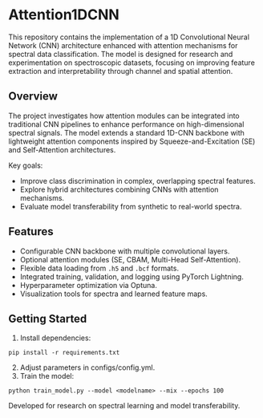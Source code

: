 # Attention1DCNN

This repository contains the implementation of a 1D Convolutional Neural Network (CNN) architecture enhanced with attention mechanisms for spectral data classification. The model is designed for research and experimentation on spectroscopic datasets, focusing on improving feature extraction and interpretability through channel and spatial attention.

## Overview

The project investigates how attention modules can be integrated into traditional CNN pipelines to enhance performance on high-dimensional spectral signals. The model extends a standard 1D-CNN backbone with lightweight attention components inspired by Squeeze-and-Excitation (SE) and Self-Attention architectures.

Key goals:
- Improve class discrimination in complex, overlapping spectral features.
- Explore hybrid architectures combining CNNs with attention mechanisms.
- Evaluate model transferability from synthetic to real-world spectra.

## Features

- Configurable CNN backbone with multiple convolutional layers.
- Optional attention modules (SE, CBAM, Multi-Head Self-Attention).
- Flexible data loading from `.h5` and `.bcf` formats.
- Integrated training, validation, and logging using PyTorch Lightning.
- Hyperparameter optimization via Optuna.
- Visualization tools for spectra and learned feature maps.


## Getting Started

1. Install dependencies:
```
pip install -r requirements.txt
```
2. Adjust parameters in configs/config.yml.
3. Train the model:
```
python train_model.py --model <modelname> --mix --epochs 100
```


Developed for research on spectral learning and model transferability.
